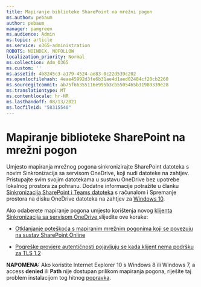 ```yaml
---
title: Mapiranje biblioteke SharePoint na mrežni pogon
ms.author: pebaum
author: pebaum
manager: pamgreen
ms.audience: Admin
ms.topic: article
ms.service: o365-administration
ROBOTS: NOINDEX, NOFOLLOW
localization_priority: Normal
ms.collection: Adm_O365
ms.custom: ''
ms.assetid: 4b8245c3-a179-4524-ae83-0c22d539c202
ms.openlocfilehash: 4eae45992d3fe6b31ae4d1aed02484cf20cb2260
ms.sourcegitcommit: ab75f66355116e995b3cb5505465b31989339e28
ms.translationtype: MT
ms.contentlocale: hr-HR
ms.lasthandoff: 08/13/2021
ms.locfileid: "58315540"
---
```

# <a name="map-a-sharepoint-library-to-a-network-drive"></a>Mapiranje biblioteke SharePoint na mrežni pogon

Umjesto mapiranja mrežnog pogona sinkronizirajte SharePoint datoteka s novim Sinkronizacija sa servisom OneDrive, koji nudi datoteke na zahtjev. Pristupajte svim svojim datotekama u sustavu OneDrive bez upotrebe lokalnog prostora za pohranu. Dodatne informacije potražite u članku [Sinkronizacija SharePoint i Teams datoteka](https://support.microsoft.com/office/sync-sharepoint-and-teams-files-with-your-computer-6de9ede8-5b6e-4503-80b2-6190f3354a88) s računalom i Spremanje prostora na disku OneDrive datoteka na zahtjev za [Windows 10](https://support.microsoft.com/office/save-disk-space-with-onedrive-files-on-demand-for-windows-10-0e6860d3-d9f3-4971-b321-7092438fb38e).

Ako odaberete mapiranje pogona umjesto korištenja novog [klijenta Sinkronizacija sa servisom OneDrive,](https://support.microsoft.com/office/sync-sharepoint-and-teams-files-with-your-computer-6de9ede8-5b6e-4503-80b2-6190f3354a88)slijedite ove korake:

- [Otklanjanje poteškoća s mapiranim mrežnim pogonima koji se povezuju na sustav SharePoint Online](https://docs.microsoft.com/sharepoint/support/administration/troubleshoot-mapped-network-drives)

- [Pogreške provjere autentičnosti pojavljuju se kada klijent nema podršku za TLS 1.2](https://docs.microsoft.com/sharepoint/troubleshoot/administration/authentication-errors-tls12-support#network-drive-mapped-to-a-sharepoint-library)  

**NAPOMENA:** Ako koristite Internet Explorer 10 s Windows 8 ili Windows 7, a access **denied** ili **Path** nije dostupan prilikom mapiranja pogona, riješite taj problem instalacijom tog hitnog [popravka](https://support.microsoft.com/topic/error-when-you-open-a-sharepoint-document-library-in-windows-explorer-or-map-a-network-drive-to-the-library-after-you-install-internet-explorer-10-96e640ba-059f-9b09-bb91-2a0319ee8b1d).